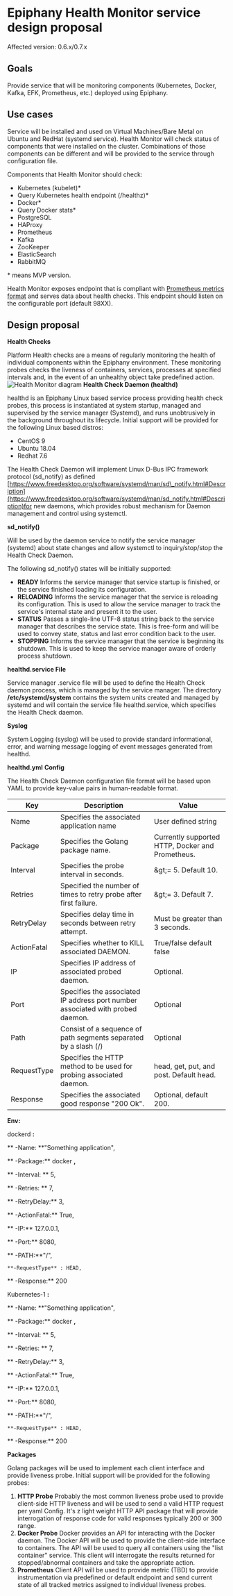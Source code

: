 


# Epiphany Health Monitor service design proposal

Affected version: 0.6.x/0.7.x

## Goals

Provide service that will be monitoring components (Kubernetes, Docker, Kafka, EFK, Prometheus, etc.) deployed using Epiphany.

## Use cases

Service will be installed and used on Virtual Machines/Bare Metal on Ubuntu and RedHat (systemd service). Health Monitor will check status of components that were installed on the cluster. Combinations of those components can be different and will be provided to the service through configuration file.

Components that Health Monitor should check:

- Kubernetes (kubelet)\*
- Query Kubernetes health endpoint (/healthz)\*
- Docker\*
- Query Docker stats\*
- PostgreSQL
- HAProxy
- Prometheus
- Kafka
- ZooKeeper
- ElasticSearch
- RabbitMQ

\* means MVP version.

Health Monitor exposes endpoint that is compliant with [Prometheus metrics format](https://github.com/prometheus/docs/blob/master/content/docs/instrumenting/exposition_formats.md#text-format-example) and serves data about health checks. This endpoint should listen on the configurable port (default 98XX).

## Design proposal



**Health Checks**

Platform Health checks are a means of regularly monitoring the health of individual components within the Epiphany environment. These monitoring probes checks the liveness of containers, services, processes at specified intervals and, in the event of an unhealthy object take predefined action.
![Health Monitor diagram](health-monitor.svg)
**Health Check Daemon (healthd)**

healthd is an Epiphany Linux based service process providing health check probes, this process is instantiated at system startup, managed and supervised by the service manager (Systemd), and runs unobtrusively in the background throughout its lifecycle. Initial support will be provided for the following Linux based distros:

- CentOS 9
- Ubuntu 18.04
- Redhat 7.6

The Health Check Daemon will implement Linux D-Bus IPC framework  protocol (sd\_notify) as defined [https://www.freedesktop.org/software/systemd/man/sd\_notify.html#Description](https://www.freedesktop.org/software/systemd/man/sd_notify.html#Description)for new daemons, which provides robust mechanism for Daemon management and control using systemctl.

**sd\_notify()**

Will be used by the daemon service to notify the service manager (systemd)  about state changes and allow systemctl to inquiry/stop/stop the Health Check Daemon.

The following sd\_notify() states will be initially supported:

- **READY** Informs the service manager that service startup is finished, or the service finished loading its configuration.
- **RELOADING** Informs the service manager that the service is reloading its configuration. This is used to allow the service manager to track the service&#39;s internal state and present it to the user.
- **STATUS** Passes a single-line UTF-8 status string back to the service manager that describes the service state. This is free-form and will be used to convey state, status and last error condition back to the user.
- **STOPPING** Informs the service manager that the service is beginning its shutdown. This is used to keep the service manager aware of orderly process shutdown.

**healthd.service File**

Service manager .service file will be used to define the Health Check daemon process, which is managed by the service manager. The directory **/etc/systemd/system** contains the system units created and managed by systemd and will contain the service file healthd.service, which specifies the Health Check daemon.

**Syslog**

System Logging (syslog) will be used to provide standard informational, error, and warning message logging of event messages generated from healthd.

**healthd.yml**  **Config**

The Health Check Daemon configuration file format will be based upon YAML to provide key-value pairs in human-readable format.

| **Key** | **Description** | **Value** |
| --- | --- | --- |
| Name | Specifies the associated application name | User defined string |
| Package | Specifies the Golang package name. | Currently supported HTTP, Docker and Prometheus. |
| Interval | Specifies the probe interval in seconds. | \&gt;= 5. Default 10. |
| Retries | Specified the number of times to retry probe after first failure. | \&gt;= 3. Default 7. |
| RetryDelay | Specifies delay time in seconds between retry attempt. | Must be greater than 3 seconds. |
| ActionFatal | Specifies whether to KILL associated DAEMON. | True/false default false |
| IP | Specifies IP address of associated probed daemon. | Optional. |
| Port | Specifies the associated IP address port number associated with probed daemon. | Optional |
| Path | Consist of a sequence of path segments separated by a slash (/) | Optional |
| RequestType | Specifies the HTTP method to be used for probing associated daemon. | head, get, put, and  post. Default head. |
| Response | Specifies the associated good response &quot;200 Ok&quot;. | Optional, default 200. |

**Env:**

dockerd **:**

**   -Name:  **&quot;Something application&quot;,

**   -Package:** docker **,**

**   -Interval:  ** 5,

**   -Retries:  ** 7,

**   -RetryDelay:** 3,

**   -ActionFatal:** True,

**   -IP:** 127.0.0.1,

**   -Port:** 8080,

**   -PATH:**&quot;/&quot;,

    **-RequestType** : HEAD,

**   -Response:**  200



Kubernetes-1 **:**

**   -Name:  **&quot;Something application&quot;,

**   -Package:** docker **,**

**   -Interval:  ** 5,

**   -Retries:  ** 7,

**   -RetryDelay:** 3,

**   -ActionFatal:** True,

**   -IP:** 127.0.0.1,

**   -Port:** 8080,

**   -PATH:**&quot;/&quot;,

    **-RequestType** : HEAD,

**   -Response:**  200

**Packages**

Golang packages will be used to implement each client interface and provide liveness probe. Initial support will be provided for the following probes:

1. **HTTP Probe** Probably the most common liveness probe used to provide client-side HTTP liveness and will be used to send a valid HTTP request per yaml Config. It&#39;s z light weight HTTP API package that will provide interrogation of response code for valid responses typically 200 or 300 range.
2. **Docker Probe** Docker provides an API for interacting with the Docker daemon. The Docker API will be used to provide the client-side interface to containers. The API will be used to query all containers using the &quot;list container&quot; service. This client will interrogate the results returned for stopped/abnormal containers and take the appropriate action.
3. **Prometheus** Client API will be used to provide metric (TBD) to provide instrumentation via predefined or default endpoint and send current state of all tracked metrics assigned to individual liveness probes.
